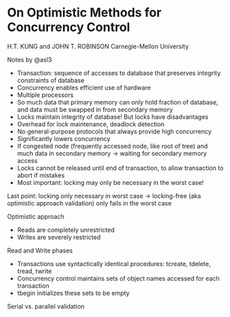 # On Optimistic Methods for Concurrency Control

H.T. KUNG and JOHN T. ROBINSON
Carnegie-Mellon University

Notes by @asl3

- Transaction: sequence of accesses to database that preserves integrity constraints of database
- Concurrency enables efficient use of hardware
- Multiple processors
- So much data that primary memory can only hold fraction of database, and data must be swapped in from secondary memory
- Locks maintain integrity of database! But locks have disadvantages
- Overhead for lock maintenance, deadlock detection
- No general-purpose protocols that always provide high concurrency
- Significantly lowers concurrency
- If congested node (frequently accessed node, like root of tree) and much data in secondary memory -> waiting for secondary memory access
- Locks cannot be released until end of transaction, to allow transaction to abort if mistakes
- Most important: locking may only be necessary in the worst case!

Last point: locking only necessary in worst case -> locking-free (aka optimistic approach validation) only fails in the worst case

Optimistic approach

- Reads are completely unrestricted
- Writes are severely restricted

Read and Write phases

- Transactions use syntactically identical procedures: tcreate, tdelete, tread, twrite
- Concurrency control maintains sets of object names accessed for each transaction
- tbegin initializes these sets to be empty

Serial vs. parallel validation

